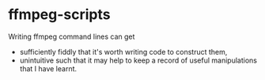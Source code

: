 # ffmpeg-scripts

Writing ffmpeg command lines can get

* sufficiently fiddly that it's worth writing code to construct them,
* unintuitive such that it may help to keep a record of useful manipulations that I have learnt.
